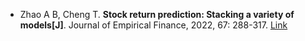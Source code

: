 * Zhao A B, Cheng T. <b>Stock return prediction: Stacking a variety of models[J]</b>. Journal of Empirical Finance, 2022, 67: 288-317. [Link](https://www.sciencedirect.com/science/article/pii/S0927539822000342)